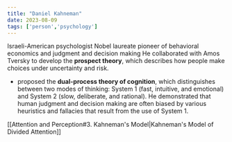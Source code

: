 ```yaml
---
title: "Daniel Kahneman"
date: 2023-08-09
tags: ['person','psychology']
---
```


Israeli-American psychologist
Nobel laureate 
pioneer of behavioral economics and judgment and decision making
He collaborated with Amos Tversky to develop the **prospect theory**, which describes how people make choices under uncertainty and risk. 

- proposed the **dual-process theory of cognition**, which distinguishes between two modes of thinking: System 1 (fast, intuitive, and emotional) and System 2 (slow, deliberate, and rational). He demonstrated that human judgment and decision making are often biased by various heuristics and fallacies that result from the use of System 1.

[[Attention and Perception#3. Kahneman's Model|Kahneman's Model of Divided Attention]]

